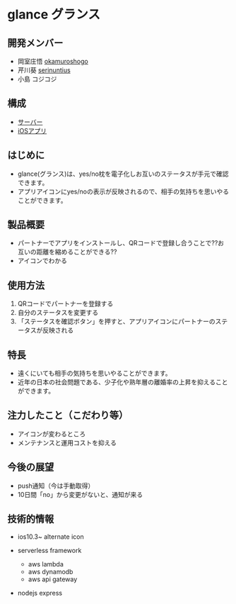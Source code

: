# glance グランス

## 開発メンバー
- 岡室庄悟 [okamuroshogo](https://github.com/okamuroshogo)
- 芹川葵 [serinuntius](https://github.com/serinuntius)
- 小島 コジコジ

## 構成
- [サーバー](https://github.com/serinuntius/YesNoServer)
- [iOSアプリ](https://github.com/okamuroshogo/YesNoApp)

## はじめに
- glance(グランス)は、yes/no枕を電子化しお互いのステータスが手元で確認できます。
- アプリアイコンにyes/noの表示が反映されるので、相手の気持ちを思いやることができます。

## 製品概要
- パートナーでアプリをインストールし、QRコードで登録し合うことで??お互いの距離を縮めることができる??
- アイコンでわかる

## 使用方法
1. QRコードでパートナーを登録する
2. 自分のステータスを変更する
3. 「ステータスを確認ボタン」を押すと、アプリアイコンにパートナーのステータスが反映される

## 特長
- 遠くにいても相手の気持ちを思いやることができます。
- 近年の日本の社会問題である、少子化や熟年層の離婚率の上昇を抑えることができます。

## 注力したこと（こだわり等）
- アイコンが変わるところ
- メンテナンスと運用コストを抑える

## 今後の展望
- push通知（今は手動取得）
- 10日間「no」から変更がないと、通知が来る


## 技術的情報
- ios10.3~ alternate icon
- serverless framework
	- aws lambda
	- aws dynamodb
	- aws api gateway

- nodejs express



